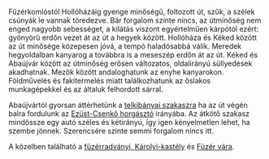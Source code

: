 Fűzérkomlóstól Hollóházáig gyenge minőségű, foltozott út, szűk, a szélek csúnyák le vannak töredezve. Bár forgalom szinte nincs, az útminőség nem enged nagyobb sebességet, a kilátás viszont egyértelműen kárpótol ezért: gyönyörű erdőn vezet át az út a hegyek között. Hollóháza és Kéked között az út minősége közepesen jóvá, a tempó haladósabbá válik. Meredek hegyoldalban kanyarog a továbbra is a meseszép erdőn át az út. Kéked és Abaújvár között az útminőség erősen változatos, oldalirányú süllyedések akadhatnak. Mezők között andaloghatunk az enyhe kanyarokon. Földművelés és fakitermelés miatt találkozhatunk az őslakos munkagépekkel és az általuk felhordott sárral.

Abaújvártól gyorsan áttérhetünk a [telkibányai szakaszra](#Telkibanya) ha az út végén balra fordulunk az [Ezüst-Csenkő horgásztó](#geo:Ez%C3%BCst-Csenk%C5%91%20horg%C3%A1szt%C3%B3@48.506804,21.328554/?b=Sz%C3%A9p%20kil%C3%A1t%C3%A1st%20ny%C3%BAjt%C3%B3%20kicsiny%20t%C3%B3,%20de%20nincs%20sok%20jelent%C5%91s%C3%A9ge.) irányába. Az átkötő szakasz mindössze egy autó széles és kétirányú, így igen kényelmetlen lehet, ha szembe jönnek. Szerencsére szinte semmi forgalom nincs itt.

A közelben található a [füzérradványi, Károlyi-kastély](#geo:f%C3%BCz%C3%A9rradv%C3%A1nyi,%20K%C3%A1rolyi-kast%C3%A9ly@48.483084,21.527901/?b=Ez%20a%20nagy,%20h%C3%ADres,%20pomp%C3%A1zatos%20kast%C3%A9ly%20egy%20sz%C3%A9p%20ki%C3%A1ll%C3%ADt%C3%A1st%20rejt%20mag%C3%A1ban%20korabeli%20b%C3%BAtorzattal,%20%22retr%C3%B3%22%20t%C3%A1rgyakkal.%20Megtekinthet%C5%91%20a%20vir%C3%A1gokban%20d%C3%BAs%20kast%C3%A9lykert.%20Tov%C3%A1bbi%20inform%C3%A1ci%C3%B3k%C3%A9rt%20l%C3%A1togassuk%20meg%20a%20honlapj%C3%A1t:%20%3Chttps://fuzerradvanyikastely.hu%3E.) és [Füzér vára](#geo:F%C3%BCz%C3%A9r%20v%C3%A1ra@48.545215,21.461506/?b=F%C3%BCz%C3%A9r%20v%C3%A1ra%20egy%20sz%C3%A9p,%20fel%C3%BAj%C3%ADtott%20%C3%A1llapot%C3%BA,%20m%C3%BAzeumk%C3%A9nt%20funkcion%C3%A1l%C3%B3%20v%C3%A1r.%20A%20v%C3%A1r%20ter%C3%BClet%C3%A9n%20id%C5%91nk%C3%A9nt%20rendezv%C3%A9nyeket%20tekinthet%C3%BCnk%20meg.%20Tov%C3%A1bbi%20inform%C3%A1ci%C3%B3k%C3%A9rt,%20jegy%C3%A1rak%C3%A9rt%20l%C3%A1togassuk%20meg%20a%20honlapj%C3%A1t:%20%3Chttps://fuzervara.hu/%3E.).

